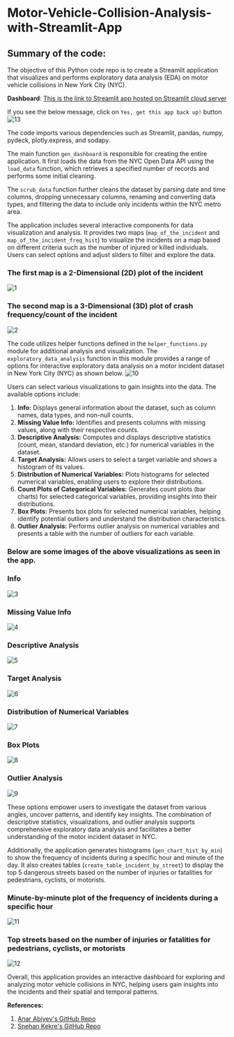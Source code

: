 # Motor-Vehicle-Collision-Analysis-with-Streamlit-App

## Summary of the code:
The objective of this Python code repo is to create a Streamlit application that visualizes and performs exploratory data analysis (EDA) on motor vehicle collisions in New York City (NYC). 

**Dashboard**: [This is the link to Streamlit app hosted on Streamlit cloud server](https://adarshkuthuru-motor-vehicle-collision-anal-srcadarsh-app-l1fegq.streamlit.app/)

If you see the below message, click on `Yes, get this app back up!` button
![13](https://github.com/adarshkuthuru/Motor-Vehicle-Collision-Analysis-with-Streamlit-App/blob/main/images/Error.jpg)

The code imports various dependencies such as Streamlit, pandas, numpy, pydeck, plotly.express, and sodapy. 

The main function `gen_dashboard` is responsible for creating the entire application. It first loads the data from the NYC Open Data API using the `load_data` function, which retrieves a specified number of records and performs some initial cleaning.

The `scrub_data` function further cleans the dataset by parsing date and time columns, dropping unnecessary columns, renaming and converting data types, and filtering the data to include only incidents within the NYC metro area.

The application includes several interactive components for data visualization and analysis. It provides two maps (`map_of_the_incident` and `map_of_the_incident_freq_hist`) to visualize the incidents on a map based on different criteria such as the number of injured or killed individuals. Users can select options and adjust sliders to filter and explore the data.

### The first map is a 2-Dimensional (2D) plot of the incident

![1](https://github.com/adarshkuthuru/Motor-Vehicle-Collision-Analysis-with-Streamlit-App/blob/main/images/Analysis-1.jpg)

### The second map is a 3-Dimensional (3D) plot of crash frequency/count of the incident
![2](https://github.com/adarshkuthuru/Motor-Vehicle-Collision-Analysis-with-Streamlit-App/blob/main/images/Analysis-3.jpg)

The code utilizes helper functions defined in the `helper_functions.py` module for additional analysis and visualization. The `exploratory_data_analysis` function in this module provides a range of options for interactive exploratory data analysis on a motor incident dataset in New York City (NYC) as shown below. 
![10](https://github.com/adarshkuthuru/Motor-Vehicle-Collision-Analysis-with-Streamlit-App/blob/main/images/Analysis-2.jpg)

Users can select various visualizations to gain insights into the data. The available options include:

1. **Info:** Displays general information about the dataset, such as column names, data types, and non-null counts.
2. **Missing Value Info:** Identifies and presents columns with missing values, along with their respective counts.
3. **Descriptive Analysis:** Computes and displays descriptive statistics (count, mean, standard deviation, etc.) for numerical variables in the dataset.
4. **Target Analysis:** Allows users to select a target variable and shows a histogram of its values.
5. **Distribution of Numerical Variables:** Plots histograms for selected numerical variables, enabling users to explore their distributions.
6. **Count Plots of Categorical Variables:** Generates count plots (bar charts) for selected categorical variables, providing insights into their distributions.
7. **Box Plots:** Presents box plots for selected numerical variables, helping identify potential outliers and understand the distribution characteristics.
8. **Outlier Analysis:** Performs outlier analysis on numerical variables and presents a table with the number of outliers for each variable.

### Below are some images of the above visualizations as seen in the app.

### Info
![3](https://github.com/adarshkuthuru/Motor-Vehicle-Collision-Analysis-with-Streamlit-App/blob/main/images/Analysis-2.1.jpg)

### Missing Value Info
![4](https://github.com/adarshkuthuru/Motor-Vehicle-Collision-Analysis-with-Streamlit-App/blob/main/images/Analysis-2.2.jpg)

### Descriptive Analysis
![5](https://github.com/adarshkuthuru/Motor-Vehicle-Collision-Analysis-with-Streamlit-App/blob/main/images/Analysis-2.3.jpg)

### Target Analysis
![6](https://github.com/adarshkuthuru/Motor-Vehicle-Collision-Analysis-with-Streamlit-App/blob/main/images/Analysis-2.4.jpg)

### Distribution of Numerical Variables
![7](https://github.com/adarshkuthuru/Motor-Vehicle-Collision-Analysis-with-Streamlit-App/blob/main/images/Analysis-2.5.jpg)

### Box Plots
![8](https://github.com/adarshkuthuru/Motor-Vehicle-Collision-Analysis-with-Streamlit-App/blob/main/images/Analysis-2.6.jpg)

### Outlier Analysis
![9](https://github.com/adarshkuthuru/Motor-Vehicle-Collision-Analysis-with-Streamlit-App/blob/main/images/Analysis-2.7.jpg)

These options empower users to investigate the dataset from various angles, uncover patterns, and identify key insights. The combination of descriptive statistics, visualizations, and outlier analysis supports comprehensive exploratory data analysis and facilitates a better understanding of the motor incident dataset in NYC.

Additionally, the application generates histograms (`gen_chart_hist_by_min`) to show the frequency of incidents during a specific hour and minute of the day. It also creates tables (`create_table_incident_by_street`) to display the top 5 dangerous streets based on the number of injuries or fatalities for pedestrians, cyclists, or motorists.

### Minute-by-minute plot of the frequency of incidents during a specific hour 
![11](https://github.com/adarshkuthuru/Motor-Vehicle-Collision-Analysis-with-Streamlit-App/blob/main/images/Analysis-4.jpg)

### Top streets based on the number of injuries or fatalities for pedestrians, cyclists, or motorists
![12](https://github.com/adarshkuthuru/Motor-Vehicle-Collision-Analysis-with-Streamlit-App/blob/main/images/Analysis-5.jpg)

Overall, this application provides an interactive dashboard for exploring and analyzing motor vehicle collisions in NYC, helping users gain insights into the incidents and their spatial and temporal patterns.

**References:**
1. [Anar Abiyev's GitHub Repo](https://github.com/anarabiyev/EDA_Streamlit_App)
2. [Snehan Kekre's GitHub Repo](https://github.com/snehankekre/Streamlit-Vehicle-Collisions-NYC)
